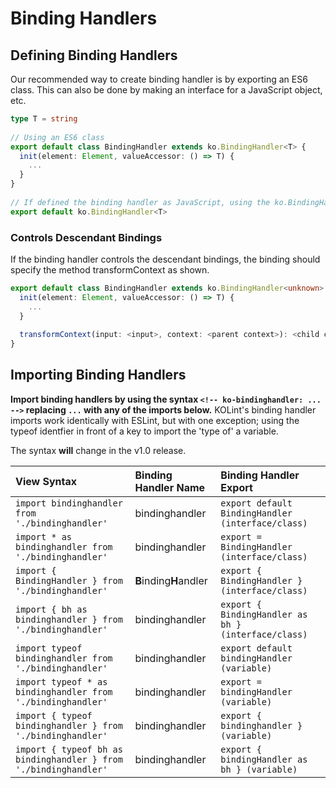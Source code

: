 # Binding Handlers

## Defining Binding Handlers

Our recommended way to create binding handler is by exporting an ES6 class. This can also be done by making an interface for a JavaScript object, etc.

```typescript
type T = string
​
// Using an ES6 class
export default class BindingHandler extends ko.BindingHandler<T> {
  init(element: Element, valueAccessor: () => T) {
    ...
  }
}
​
// If defined the binding handler as JavaScript, using the ko.BindingHandler type
export default ko.BindingHandler<T>
```

### Controls Descendant Bindings

If the binding handler controls the descendant bindings, the binding should specify the method transformContext as shown.

```typescript
export default class BindingHandler extends ko.BindingHandler<unknown> {
  init(element: Element, valueAccessor: () => T) {
    ...
  }
​
  transformContext(input: <input>, context: <parent context>): <child context>
}
```

## Importing Binding Handlers

**Import binding handlers by using the syntax `<!-- ko-bindinghandler: ... -->` replacing `...` with any of the imports below.** KOLint's binding handler imports work identically with ESLint, but with one exception; using the typeof identfier in front of a key to import the 'type of' a variable.

The syntax **will** change in the v1.0 release.

| View Syntax | Binding Handler Name | Binding Handler Export |
| :--- | :--- | :--- |
| `import bindinghandler from './bindinghandler'` | bindinghandler | `export default BindingHandler (interface/class)` |
| `import * as bindinghandler from './bindinghandler'` | bindinghandler | `export = BindingHandler (interface/class)` |
| `import { BindingHandler } from './bindinghandler'` | **B**inding**H**andler | `export { BindingHandler } (interface/class)` |
| `import { bh as bindinghandler } from './bindinghandler'` | bindinghandler | `export { BindingHandler as bh } (interface/class)` |
| `import typeof bindinghandler from './bindinghandler'` | bindinghandler | `export default bindingHandler (variable)` |
| `import typeof * as bindinghandler from './bindinghandler'` | bindinghandler | `export = bindingHandler (variable)` |
| `import { typeof bindinghandler } from './bindinghandler'` | bindinghandler | `export { bindinghandler } (variable)` |
| `import { typeof bh as bindinghandler } from './bindinghandler'` | bindinghandler | `export { bindingHandler as bh } (variable)` |

